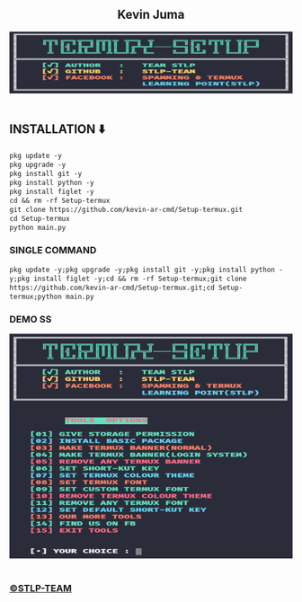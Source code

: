 <center><h2>Kevin Juma</h2></center>
<center><img src="ss1.png" alt="kevin-ar-cmd" height="110" width="1500"></img></center></br>

<h2>INSTALLATION ⬇️</h2>



```
pkg update -y
pkg upgrade -y
pkg install git -y
pkg install python -y
pkg install figlet -y
cd && rm -rf Setup-termux 
git clone https://github.com/kevin-ar-cmd/Setup-termux.git
cd Setup-termux
python main.py
```


<h3>SINGLE COMMAND</h3>

```
pkg update -y;pkg upgrade -y;pkg install git -y;pkg install python -y;pkg install figlet -y;cd && rm -rf Setup-termux;git clone https://github.com/kevin-ar-cmd/Setup-termux.git;cd Setup-termux;python main.py
```


<h3>DEMO SS</h3>
<center><img src="ss2.png" alt="kevin-ar-cmd" height="400" width="1500"></img></center></br>

<h3><a href="https://facebook.com/groups/spamming.termux.learning.point/"> ©️STLP-TEAM</a></h3>
